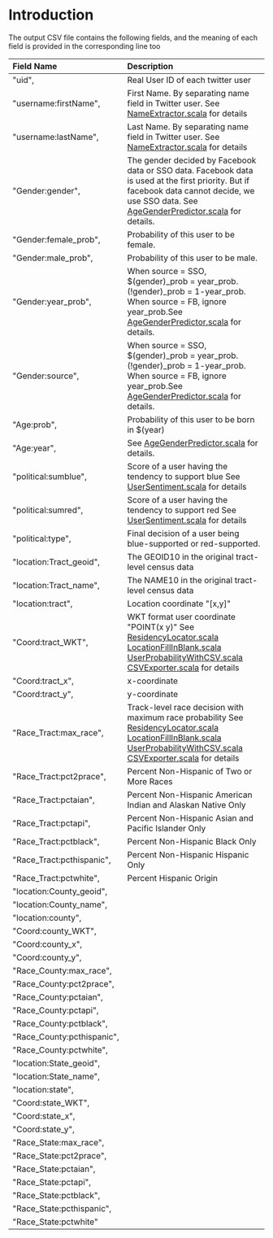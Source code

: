 # Introduction


The output CSV file contains the following fields, and the meaning of each field is provided in the corresponding line too

| Field Name                    | Description                                                               |
|:------------------------------|:--------------------------------------------------------------------------|
|      "uid",                   | Real User ID of each twitter user                                         |
|      "username:firstName",    | First Name. By separating name field in Twitter user.   See [NameExtractor.scala](src/main/scala/x/spirit/dynamicjob/mockingjay/twitteruser/NameExtractor.scala) for details                    | 
|      "username:lastName",     | Last Name. By separating name field in Twitter user.    See [NameExtractor.scala](src/main/scala/x/spirit/dynamicjob/mockingjay/twitteruser/NameExtractor.scala) for details                    | 
|      "Gender:gender",         | The gender decided by Facebook data or SSO data. Facebook data is used at the first priority. But if facebook data cannot decide, we use SSO data. See [AgeGenderPredictor.scala](src/main/scala/x/spirit/dynamicjob/mockingjay/twitteruser/AgeGenderPredictor.scala) for details.                                                                          | 
|      "Gender:female_prob",    | Probability of this user to be female.                                                                          |   
|      "Gender:male_prob",      | Probability of this user to be male.                                                                          | 
|      "Gender:year_prob",      | When source = SSO,  $(gender)_prob = year_prob. $(!$gender)_prob = 1-year_prob. When source = FB, ignore year_prob.See [AgeGenderPredictor.scala](src/main/scala/x/spirit/dynamicjob/mockingjay/twitteruser/AgeGenderPredictor.scala) for details.                                                                          | 
|      "Gender:source",         | When source = SSO,  $(gender)_prob = year_prob. $(!$gender)_prob = 1-year_prob. When source = FB, ignore year_prob.See [AgeGenderPredictor.scala](src/main/scala/x/spirit/dynamicjob/mockingjay/twitteruser/AgeGenderPredictor.scala) for details.                                                                          | 
|      "Age:prob",              | Probability of this user to be born in $(year)                                                                          | 
|      "Age:year",              | See [AgeGenderPredictor.scala](src/main/scala/x/spirit/dynamicjob/mockingjay/twitteruser/AgeGenderPredictor.scala) for details.                                                                          | 
|      "political:sumblue",     | Score of a user having the tendency to support blue  See [UserSentiment.scala](src/main/scala/x/spirit/dynamicjob/mockingjay/twitteruser/UserSentiment.scala) for details                                                                          | 
|      "political:sumred",      | Score of a user having the tendency to support red  See [UserSentiment.scala](src/main/scala/x/spirit/dynamicjob/mockingjay/twitteruser/UserSentiment.scala) for details                                                                          | 
|      "political:type",        | Final decision of a user being blue-supported or red-supported.                                                                          | 
|      "location:Tract_geoid",  | The GEOID10 in the original tract-level census data                         | 
|      "location:Tract_name",   | The NAME10 in the original tract-level census data                         | 
|      "location:tract",        | Location coordinate  "[x,y]"                                                                          | 
|      "Coord:tract_WKT",       | WKT format user coordinate "POINT(x y)"     See [ResidencyLocator.scala](src/main/scala/x/spirit/dynamicjob/mockingjay/twitteruser/ResidencyLocator.scala) [LocationFillInBlank.scala](src/main/scala/x/spirit/dynamicjob/mockingjay/twitteruser/LocationFillInBlank.scala)  [UserProbabilityWithCSV.scala](src/main/scala/x/spirit/dynamicjob/mockingjay/twitteruser/RaceProbabilityWithCSV.scala)  [CSVExporter.scala](src/main/scala/x/spirit/dynamicjob/mockingjay/exporter/csv/CSVExporter.scala) for details  | 
|      "Coord:tract_x",         | x-coordinate                                                                          | 
|      "Coord:tract_y",         | y-coordinate                                                                          | 
|      "Race_Tract:max_race",   | Track-level race decision with maximum race probability      See [ResidencyLocator.scala](src/main/scala/x/spirit/dynamicjob/mockingjay/twitteruser/ResidencyLocator.scala) [LocationFillInBlank.scala](src/main/scala/x/spirit/dynamicjob/mockingjay/twitteruser/LocationFillInBlank.scala)  [UserProbabilityWithCSV.scala](src/main/scala/x/spirit/dynamicjob/mockingjay/twitteruser/RaceProbabilityWithCSV.scala)  [CSVExporter.scala](src/main/scala/x/spirit/dynamicjob/mockingjay/exporter/csv/CSVExporter.scala) for details  | 
|      "Race_Tract:pct2prace",  | Percent Non-Hispanic of Two or More Races                                                                          | 
|      "Race_Tract:pctaian",    | Percent Non-Hispanic American Indian and Alaskan Native Only                                                                          | 
|      "Race_Tract:pctapi",     | Percent Non-Hispanic Asian and Pacific Islander Only                                                                          | 
|      "Race_Tract:pctblack",   | Percent Non-Hispanic Black Only           |
|      "Race_Tract:pcthispanic",| Percent Non-Hispanic Hispanic Only           | 
|      "Race_Tract:pctwhite",   | Percent Hispanic Origin           | 
|      "location:County_geoid", |                                                                           | 
|      "location:County_name",  |                                                                           | 
|      "location:county",       |                                                                           | 
|      "Coord:county_WKT",      |                                                                           | 
|      "Coord:county_x",        |                                                                           | 
|      "Coord:county_y",        |                                                                           | 
|      "Race_County:max_race",  |                                                                           | 
|      "Race_County:pct2prace", |                                                                           | 
|      "Race_County:pctaian",   |                                                                           | 
|      "Race_County:pctapi",    |                                                                           | 
|      "Race_County:pctblack",  |                                                                           | 
|     "Race_County:pcthispanic",|                                                                           | 
|      "Race_County:pctwhite",  |                                                                           | 
|      "location:State_geoid",  |                                                                           | 
|      "location:State_name",   |                                                                           | 
|      "location:state",        |                                                                           | 
|      "Coord:state_WKT",       |                                                                           | 
|      "Coord:state_x",         |                                                                           | 
|      "Coord:state_y",         |                                                                           | 
|      "Race_State:max_race",   |                                                                           | 
|      "Race_State:pct2prace",  |                                                                           |      
|      "Race_State:pctaian",    |                                                                           |      
|      "Race_State:pctapi",     |                                                                           | 
|      "Race_State:pctblack",   |                                                                           | 
|      "Race_State:pcthispanic",|                                                                           | 
|      "Race_State:pctwhite"    |                                                                           | 
